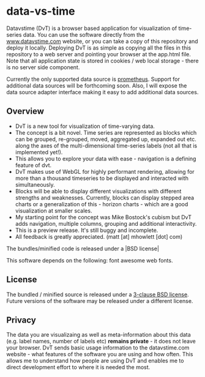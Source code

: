 # data-vs-time

Datavstime (DvT) is a browser based application for visualization of
time-series data. You can use the software directly from the 
<a href="http://www.datavstime.com">www.datavstime.com</a> website, or you 
can take a copy of this repository and deploy it locally. Deploying DvT
is as simple as copying all the files in this repository to a web server 
and pointing your browser at the app.html file. Note that all application
state is stored in cookies / web local storage - there is no server side
component.

Currently the only supported data source is <a href="http://prometheus.io">prometheus</a>. Support for additional data sources will be forthcoming soon. Also, I will expose the data source adapter interface making it easy to add additional data sources.

## Overview

* DvT is a new tool for visualization of time-varying data.
* The concept is a bit novel. Time series are represented as blocks which can be grouped, re-grouped, moved, aggregated up, expanded out etc. along the axes of the multi-dimensional time-series labels (not all that is implemented yet!).
* This allows you to explore your data with ease - navigation is a defining feature of dvt.
* DvT makes use of WebGL for highly performant rendering, allowing for more than a thousand timeseries to be displayed and interacted with simultaneously.
* Blocks will be able to display different visualizations with different strengths and weaknesses. Currently, blocks can display stepped area charts or a generalization of this - horizon charts - which are a good visualization at smaller scales.
* My starting point for the concept was Mike Bostock's cubism but DvT adds navigation, multiple columns, grouping and additional interactivity.
* This is a preview release. It's still buggy and incomplete.
* All feedback is greatly appreciated. (matt [at] mhowlett [dot] com)

The bundles/minified code is released under a |BSD license|

This software depends on the following:
  font awesome
  web fonts.

## License

The bundled / minified source is released under a 
[3-clause BSD license](LICENSE.txt). Future versions of the software 
may be released under a different license.

## Privacy

The data you are visualizaing as
well as meta-information about this data (e.g. label names, number of
labels etc) **remains private** - it does not leave your browser.
DvT sends basic usage information to the datavstime.com website - what 
features of the software you are using and how often. This allows me to
understand how people are using DvT and enables me to direct development
effort to where it is needed the most. 

